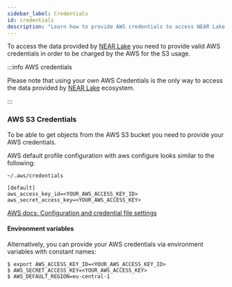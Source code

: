```yaml
---
sidebar_label: Credentials
id: credentials
description: "Learn how to provide AWS credentials to access NEAR Lake data via S3, including configuration files and environment variables."
---
```


To access the data provided by [NEAR Lake](../../near-lake-framework.md) you need to provide valid AWS credentials in order to be charged by the AWS for the S3 usage.

:::info AWS credentials

Please note that using your own AWS Credentials is the only way to access the data provided by [NEAR Lake](../../near-lake-framework.md) ecosystem.

:::

### AWS S3 Credentials

To be able to get objects from the AWS S3 bucket you need to provide your AWS credentials.

AWS default profile configuration with aws configure looks similar to the following:

```
~/.aws/credentials
```

```
[default]
aws_access_key_id=<YOUR_AWS_ACCESS_KEY_ID>
aws_secret_access_key=<YOUR_AWS_ACCESS_KEY>
```

[AWS docs: Configuration and credential file settings](https://docs.aws.amazon.com/cli/latest/userguide/cli-configure-files.html)

#### Environment variables

Alternatively, you can provide your AWS credentials via environment variables with constant names:

```
$ export AWS_ACCESS_KEY_ID=<YOUR_AWS_ACCESS_KEY_ID>
$ AWS_SECRET_ACCESS_KEY=<YOUR_AWS_ACCESS_KEY>
$ AWS_DEFAULT_REGION=eu-central-1
```
